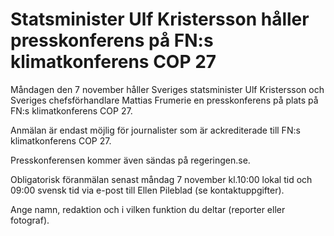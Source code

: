 # Statsminister Ulf Kristersson håller presskonferens på FN:s klimatkonferens COP 27

Måndagen den 7 november håller Sveriges statsminister Ulf Kristersson och Sveriges chefsförhandlare Mattias Frumerie en presskonferens på plats på FN:s klimatkonferens COP 27.

Anmälan är endast möjlig för journalister som är ackrediterade till FN:s klimatkonferens COP 27.

Presskonferensen kommer även sändas på regeringen.se.

Obligatorisk föranmälan senast måndag 7 november kl.10:00 lokal tid och 09:00 svensk tid via e-post till Ellen Pileblad (se kontaktuppgifter).

Ange namn, redaktion och i vilken funktion du deltar (reporter eller fotograf).
